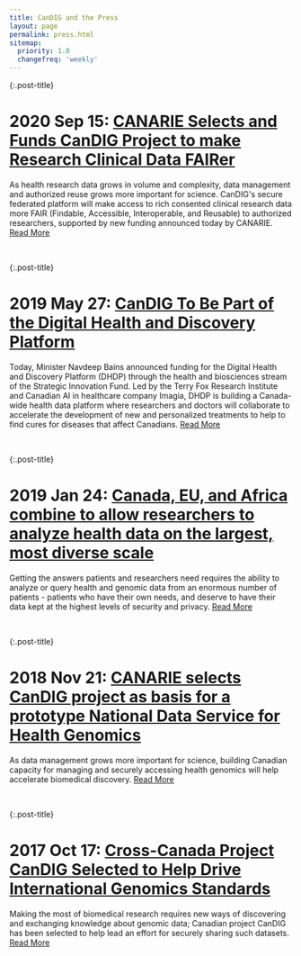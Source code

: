 ```yaml
---
title: CanDIG and the Press
layout: page
permalink: press.html
sitemap:
  priority: 1.0
  changefreq: 'weekly'
---
```


{:.post-title}
# 2020 Sep 15: [CANARIE Selects and Funds CanDIG Project to make Research Clinical Data FAIRer](releases/candig_clindig.html)

As health research data grows in volume and complexity, data
management and authorized reuse grows more important for science.
CanDIG's secure federated platform will make access to rich consented
clinical research data more FAIR (Findable, Accessible, Interoperable,
and Reusable) to authorized researchers, supported by new funding
announced today by CANARIE. [Read More](releases/candig_clindig.html)

&nbsp;

{:.post-title}
# 2019 May 27: [CanDIG To Be Part of the Digital Health and Discovery Platform](releases/candig_and_digital_health_and_discovery_platform.html)

Today, Minister Navdeep Bains announced funding for the Digital
Health and Discovery Platform (DHDP) through the health and biosciences stream of the Strategic Innovation
Fund.  Led by the Terry Fox Research Institute and Canadian AI in healthcare company Imagia,
DHDP is building a Canada-wide health data platform where researchers
and doctors will collaborate to accelerate the development of new
and personalized treatments to help to find cures for diseases that
affect Canadians.  [Read More](releases/candig_and_digital_health_and_discovery_platform.html)

&nbsp;

{:.post-title}
# 2019 Jan 24: [Canada, EU, and Africa combine to allow researchers to analyze health data on the largest, most diverse scale](releases/candig_cineca_project.html)

Getting the answers patients and researchers need requires the
ability to analyze or query health and genomic data from an enormous
number of patients - patients who have their own needs, and deserve to
have their data kept at the highest levels of security and privacy. [Read More](releases/candig_cineca_project.html)

&nbsp;

{:.post-title}
# 2018 Nov 21: [CANARIE selects CanDIG project as basis for a prototype National Data Service for Health Genomics](releases/candig_chord_genomics_data_management.html)

As data management grows more important for science, building Canadian capacity for managing and securely accessing health genomics will help accelerate biomedical discovery. [Read More](releases/candig_chord_genomics_data_management.html)

&nbsp;

{:.post-title}
# 2017 Oct 17: [Cross-Canada Project CanDIG Selected to Help Drive International Genomics Standards](releases/candig_joins_ga4gh.html)

 Making the most of biomedical research requires new ways of discovering and exchanging knowledge about genomic data; Canadian project CanDIG has been selected to help lead an effort for securely sharing such datasets. [Read More](releases/candig_joins_ga4gh.html)
